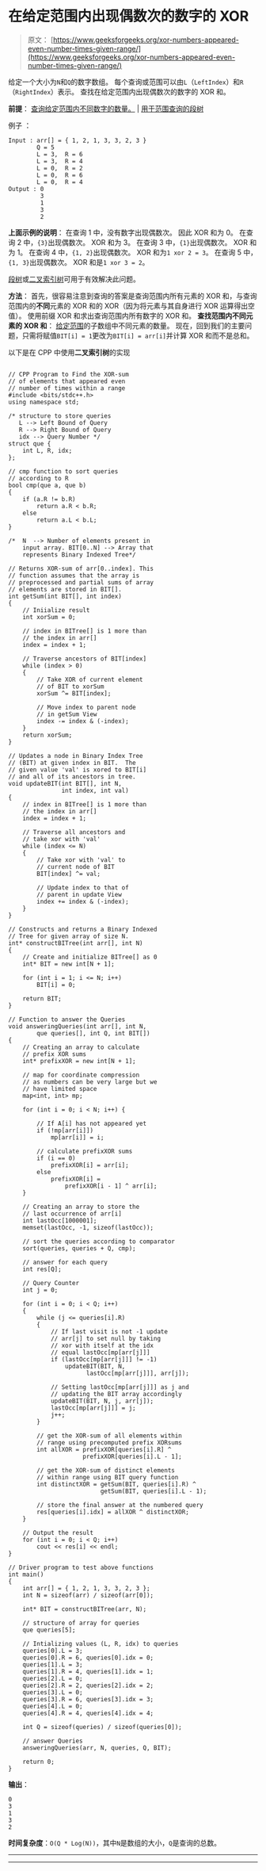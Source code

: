# 在给定范围内出现偶数次的数字的 XOR

> 原文： [https://www.geeksforgeeks.org/xor-numbers-appeared-even-number-times-given-range/](https://www.geeksforgeeks.org/xor-numbers-appeared-even-number-times-given-range/)

给定一个大小为`N`和`Q`的数字数组。 每个查询或范围可以由`L`（`LeftIndex`）和`R`（`RightIndex`）表示。 查找在给定范围内出现偶数次的数字的 XOR 和。

**前提**： [查询给定范围内不同数字的数量。](https://www.geeksforgeeks.org/queries-number-distinct-elements-subarray/) | [用于范围查询的段树](https://www.geeksforgeeks.org/segment-tree-set-1-sum-of-given-range/)

例子 ：

```
Input : arr[] = { 1, 2, 1, 3, 3, 2, 3 }
        Q = 5
        L = 3,  R = 6
        L = 3,  R = 4
        L = 0,  R = 2
        L = 0,  R = 6
        L = 0,  R = 4
Output : 0
         3
         1
         3
         2

```

**上面示例的说明**：
在查询 1 中，没有数字出现偶数次。
因此 XOR 和为 0。
在查询 2 中，`{3}`出现偶数次。 XOR 和为 3。
在查询 3 中，`{1}`出现偶数次。 XOR 和为 1。
在查询 4 中，`{1, 2}`出现偶数次。 XOR 和为`1 xor 2 = 3`。
在查询 5 中，`{1, 3}`出现偶数次。 XOR 和是`1 xor 3 = 2`。

[段树](https://www.geeksforgeeks.org/segment-tree-set-1-sum-of-given-range/)或[二叉索引树](https://www.geeksforgeeks.org/binary-indexed-tree-or-fenwick-tree-2/)可用于有效解决此问题。

**方法**：
首先，很容易注意到查询的答案是查询范围内所有元素的 XOR 和，与查询范围内的**不同**元素的 XOR 和的 XOR（因为将元素与其自身进行 XOR 运算得出空值）。 使用前缀 XOR 和求出查询范围内所有数字的 XOR 和。
**查找范围内不同元素的 XOR 和**： [给定范围](https://www.geeksforgeeks.org/queries-number-distinct-elements-subarray/)的子数组中不同元素的数量。
现在，回到我们的主要问题，只需将赋值`BIT[i] = 1`更改为`BIT[i] = arr[i]`并计算 XOR 和而不是总和。

以下是在 CPP 中使用**二叉索引树**的实现

```

// CPP Program to Find the XOR-sum 
// of elements that appeared even 
// number of times within a range 
#include <bits/stdc++.h> 
using namespace std; 

/* structure to store queries 
   L --> Left Bound of Query 
   R --> Right Bound of Query 
   idx --> Query Number */
struct que { 
    int L, R, idx; 
}; 

// cmp function to sort queries  
// according to R 
bool cmp(que a, que b) 
{ 
    if (a.R != b.R) 
        return a.R < b.R; 
    else
        return a.L < b.L; 
} 

/*  N  --> Number of elements present in 
    input array. BIT[0..N] --> Array that  
    represents Binary Indexed Tree*/

// Returns XOR-sum of arr[0..index]. This 
// function assumes that the array is 
// preprocessed and partial sums of array  
// elements are stored in BIT[]. 
int getSum(int BIT[], int index) 
{ 
    // Iniialize result 
    int xorSum = 0; 

    // index in BITree[] is 1 more than 
    // the index in arr[] 
    index = index + 1; 

    // Traverse ancestors of BIT[index] 
    while (index > 0)  
    { 
        // Take XOR of current element  
        // of BIT to xorSum 
        xorSum ^= BIT[index]; 

        // Move index to parent node 
        // in getSum View 
        index -= index & (-index); 
    } 
    return xorSum; 
} 

// Updates a node in Binary Index Tree 
// (BIT) at given index in BIT.  The 
// given value 'val' is xored to BIT[i]  
// and all of its ancestors in tree. 
void updateBIT(int BIT[], int N,  
               int index, int val) 
{ 
    // index in BITree[] is 1 more than  
    // the index in arr[] 
    index = index + 1; 

    // Traverse all ancestors and  
    // take xor with 'val' 
    while (index <= N)  
    { 
        // Take xor with 'val' to  
        // current node of BIT 
        BIT[index] ^= val; 

        // Update index to that of  
        // parent in update View 
        index += index & (-index); 
    } 
} 

// Constructs and returns a Binary Indexed 
// Tree for given array of size N. 
int* constructBITree(int arr[], int N) 
{ 
    // Create and initialize BITree[] as 0 
    int* BIT = new int[N + 1]; 

    for (int i = 1; i <= N; i++) 
        BIT[i] = 0; 

    return BIT; 
} 

// Function to answer the Queries 
void answeringQueries(int arr[], int N, 
        que queries[], int Q, int BIT[]) 
{ 
    // Creating an array to calculate 
    // prefix XOR sums 
    int* prefixXOR = new int[N + 1]; 

    // map for coordinate compression 
    // as numbers can be very large but we 
    // have limited space 
    map<int, int> mp; 

    for (int i = 0; i < N; i++) { 

        // If A[i] has not appeared yet 
        if (!mp[arr[i]]) 
            mp[arr[i]] = i; 

        // calculate prefixXOR sums 
        if (i == 0) 
            prefixXOR[i] = arr[i]; 
        else
            prefixXOR[i] =  
                prefixXOR[i - 1] ^ arr[i]; 
    } 

    // Creating an array to store the 
    // last occurrence of arr[i] 
    int lastOcc[1000001]; 
    memset(lastOcc, -1, sizeof(lastOcc)); 

    // sort the queries according to comparator 
    sort(queries, queries + Q, cmp); 

    // answer for each query 
    int res[Q]; 

    // Query Counter 
    int j = 0; 

    for (int i = 0; i < Q; i++)  
    { 
        while (j <= queries[i].R)  
        { 
            // If last visit is not -1 update 
            // arr[j] to set null by taking 
            // xor with itself at the idx  
            // equal lastOcc[mp[arr[j]]] 
            if (lastOcc[mp[arr[j]]] != -1) 
                updateBIT(BIT, N,  
                      lastOcc[mp[arr[j]]], arr[j]); 

            // Setting lastOcc[mp[arr[j]]] as j and 
            // updating the BIT array accordingly 
            updateBIT(BIT, N, j, arr[j]); 
            lastOcc[mp[arr[j]]] = j; 
            j++; 
        } 

        // get the XOR-sum of all elements within 
        // range using precomputed prefix XORsums 
        int allXOR = prefixXOR[queries[i].R] ^  
                     prefixXOR[queries[i].L - 1]; 

        // get the XOR-sum of distinct elements 
        // within range using BIT query function 
        int distinctXOR = getSum(BIT, queries[i].R) ^  
                          getSum(BIT, queries[i].L - 1); 

        // store the final answer at the numbered query 
        res[queries[i].idx] = allXOR ^ distinctXOR; 
    } 

    // Output the result 
    for (int i = 0; i < Q; i++) 
        cout << res[i] << endl; 
} 

// Driver program to test above functions 
int main() 
{ 
    int arr[] = { 1, 2, 1, 3, 3, 2, 3 }; 
    int N = sizeof(arr) / sizeof(arr[0]); 

    int* BIT = constructBITree(arr, N); 

    // structure of array for queries 
    que queries[5]; 

    // Intializing values (L, R, idx) to queries 
    queries[0].L = 3;  
    queries[0].R = 6, queries[0].idx = 0; 
    queries[1].L = 3;  
    queries[1].R = 4, queries[1].idx = 1; 
    queries[2].L = 0;  
    queries[2].R = 2, queries[2].idx = 2; 
    queries[3].L = 0;  
    queries[3].R = 6, queries[3].idx = 3; 
    queries[4].L = 0;  
    queries[4].R = 4, queries[4].idx = 4; 

    int Q = sizeof(queries) / sizeof(queries[0]); 

    // answer Queries 
    answeringQueries(arr, N, queries, Q, BIT); 

    return 0; 
} 

```

**输出**：

```
0
3
1
3
2

```

**时间复杂度**：`O(Q * Log(N))`，其中`N`是数组的大小，`Q`是查询的总数。



* * *

* * *



